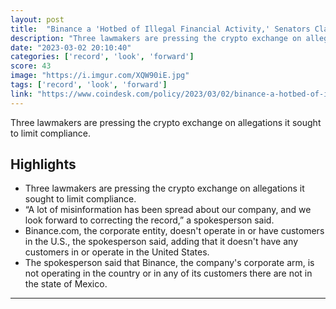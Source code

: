 ```yaml
---
layout: post
title:  "Binance a 'Hotbed of Illegal Financial Activity,' Senators Claim: WSJ"
description: "Three lawmakers are pressing the crypto exchange on allegations it sought to limit compliance."
date: "2023-03-02 20:10:40"
categories: ['record', 'look', 'forward']
score: 43
image: "https://i.imgur.com/XQW90iE.jpg"
tags: ['record', 'look', 'forward']
link: "https://www.coindesk.com/policy/2023/03/02/binance-a-hotbed-of-illegal-financial-activity-senators-claim-wsj/?utm_medium=referral&amp;utm_source=rss&amp;utm_campaign=headlines"
---
```


Three lawmakers are pressing the crypto exchange on allegations it sought to limit compliance.

## Highlights

- Three lawmakers are pressing the crypto exchange on allegations it sought to limit compliance.
- “A lot of misinformation has been spread about our company, and we look forward to correcting the record,” a spokesperson said.
- Binance.com, the corporate entity, doesn't operate in or have customers in the U.S., the spokesperson said, adding that it doesn't have any customers in or operate in the United States.
- The spokesperson said that Binance, the company's corporate arm, is not operating in the country or in any of its customers there are not in the state of Mexico.

---
